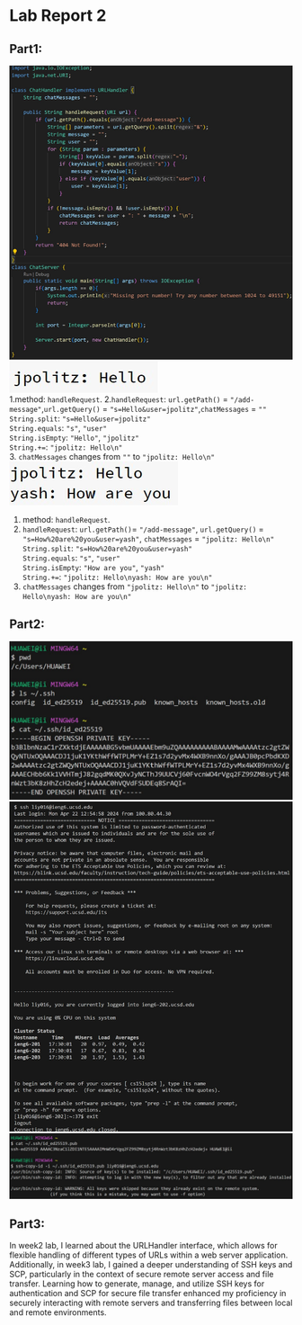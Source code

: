 # Lab Report 2
## Part1:
![image](part1.jpg)<br>
![image](part1(2).jpg)<br>
1.method: `handleRequest`.
2.`handleRequest`: `url.getPath()` = `"/add-message"`,`url.getQuery()` = `"s=Hello&user=jpolitz"`,`chatMessages` = `""`<br>
`String.split`: `"s=Hello&user=jpolitz"`<br>
`String.equals`: `"s"`, `"user"`<br>
`String.isEmpty`: `"Hello"`, `"jpolitz"`<br>
`String.+=`: `"jpolitz: Hello\n"`<br>
3. `chatMessages` changes from `""` to `"jpolitz: Hello\n"`<br>
![image](part1(3).jpg)<br>
1. method: `handleRequest`.
2. `handleRequest`: `url.getPath()`= `"/add-message"`, `url.getQuery()` = `"s=How%20are%20you&user=yash"`, `chatMessages` = `"jpolitz: Hello\n"`<br>
`String.split`: `"s=How%20are%20you&user=yash"`<br>
`String.equals`: `"s"`, `"user"`<br>
`String.isEmpty`: `"How are you"`, `"yash"`<br>
`String.+=`: `"jpolitz: Hello\nyash: How are you\n"`<br>
3. `chatMessages` changes from `"jpolitz: Hello\n"` to `"jpolitz: Hello\nyash: How are you\n"`<br>
## Part2:
![image](part2.jpg)<br>
![image](part2(2).jpg)<br>
![image](part2(3).jpg)<br>
## Part3: 
In week2 lab, I learned about the URLHandler interface, which allows for flexible handling of different types of URLs within a web server application. Additionally, in week3 lab, I gained a deeper understanding of SSH keys and SCP, particularly in the context of secure remote server access and file transfer. Learning how to generate, manage, and utilize SSH keys for authentication and SCP for secure file transfer enhanced my proficiency in securely interacting with remote servers and transferring files between local and remote environments.
